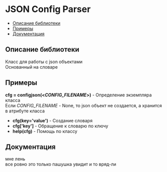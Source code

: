# JSON Config Parser
* [Описание библиотеки](#chapter-0)
* [Примеры](#chapter-1)
* [Документация](#chapter-2)

<a id="chapter-0"></a>
## Описание библиотеки
Класс для работы с json объектами\
Основанный на словаре

<a id="chapter-1"></a>
## Примеры
**cfg = configjson(<_CONFIG_FILENAME_>)** - Определение экземпляра класса\
Если _CONFIG_FILENAME_ - None, то json объект не создается, а хранится в атрибуте класса

- **cfg(key='value')** - Создание словаря
- **cfg['key']** - Обращение к словарю по ключу
- **help(cfg)** - Помощь по классу

<a id="chapter-2"></a>
## Документация
мне лень\
все ровно это только пашушка увидит и то вряд-ли